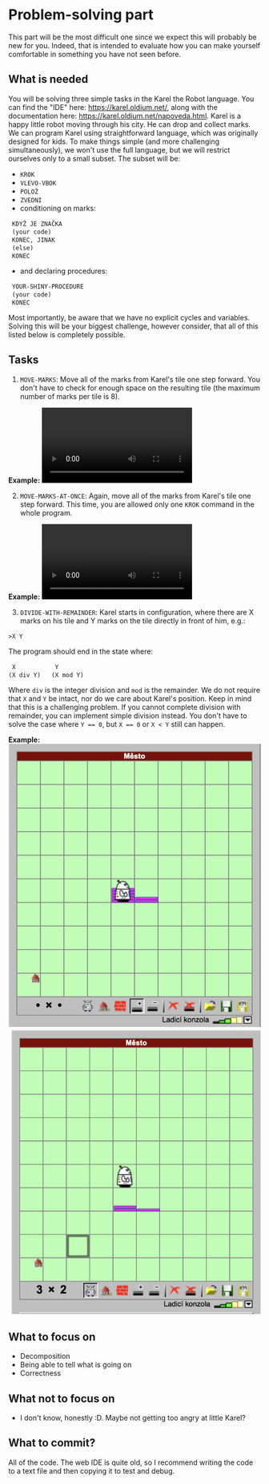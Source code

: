 # Problem-solving part

This part will be the most difficult one since we expect this will probably be new for you.
Indeed, that is intended to evaluate how you can make yourself comfortable in something you have not seen before.

## What is needed
You will be solving three simple tasks in the Karel the Robot language. You can find the "IDE" here:
https://karel.oldium.net/, along with the documentation here: https://karel.oldium.net/napoveda.html. Karel is a happy little robot moving through his city. He can drop and collect marks.
We can program Karel using straightforward language, which was originally designed for kids. To make things simple (and more challenging simultaneously), we won't use the full language, but we will restrict ourselves only to a small subset. The subset will be:
- `KROK`
- `VLEVO-VBOK`
- `POLOŽ`
- `ZVEDNI`
- conditioning on marks:
```
 KDYŽ JE ZNAČKA
 (your code)
 KONEC, JINAK
 (else)
 KONEC
```
- and declaring procedures:
```
 YOUR-SHINY-PROCEDURE
 (your code)
 KONEC
```

Most importantly, be aware that we have no explicit cycles and variables. Solving this will be your biggest challenge, however consider, that all of this listed below is completely possible.

## Tasks
1. `MOVE-MARKS`: Move all of the marks from Karel's tile one step forward. You don't have to check for enough space on the resulting tile (the maximum number of marks per tile is 8).

__Example:__
![video](../__examples__/MOVE-MARKS.mp4)

2. `MOVE-MARKS-AT-ONCE`: Again, move all of the marks from Karel's tile one step forward. This time, you are allowed only one `KROK` command in the whole program.

__Example:__
![video](../__examples__/MOVE-MARKS-AT-ONCE.mp4)

3. `DIVIDE-WITH-REMAINDER`: Karel starts in configuration, where there are X marks on his tile and Y marks on the tile directly in front of him, e.g.:
```
>X Y
```
The program should end in the state where:
```
 X           Y
(X div Y)   (X mod Y)
```
Where `div` is the integer division and `mod` is the remainder. We do not require that `X` and `Y` be intact, nor do we care about Karel's position. Keep in mind that this is a challenging problem. If you cannot complete division with remainder, you can implement simple division instead. You don't have to solve the case where `Y == 0`, but `X == 0` or `X < Y` still can happen.

__Example:__
![before](../__examples__/DIVIDE-WITH-REMAINDER-BEFORE.png)
![after](../__examples__/DIVIDE-WITH-REMAINDER-AFTER.png)

## What to focus on
- Decomposition
- Being able to tell what is going on
- Correctness

## What not to focus on
- I don't know, honestly :D. Maybe not getting too angry at little Karel?

## What to commit?
All of the code. The web IDE is quite old, so I recommend writing the code to a text file and then copying it to test and debug.